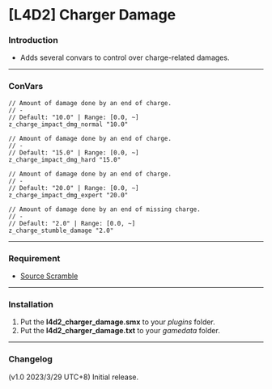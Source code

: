 # [L4D2] Charger Damage

### Introduction
- Adds several convars to control over charge-related damages.

<hr>

### ConVars
```
// Amount of damage done by an end of charge.
// -
// Default: "10.0" | Range: [0.0, ~]
z_charge_impact_dmg_normal "10.0"

// Amount of damage done by an end of charge.
// -
// Default: "15.0" | Range: [0.0, ~]
z_charge_impact_dmg_hard "15.0"

// Amount of damage done by an end of charge.
// -
// Default: "20.0" | Range: [0.0, ~]
z_charge_impact_dmg_expert "20.0"

// Amount of damage done by an end of missing charge.
// -
// Default: "2.0" | Range: [0.0, ~]
z_charge_stumble_damage "2.0"
```

<hr>

### Requirement
- [Source Scramble](https://forums.alliedmods.net/showthread.php?t=317175)

<hr>

### Installation
1. Put the **l4d2_charger_damage.smx** to your _plugins_ folder.
2. Put the **l4d2_charger_damage.txt** to your _gamedata_ folder.

<hr>

### Changelog
(v1.0 2023/3/29 UTC+8) Initial release.
